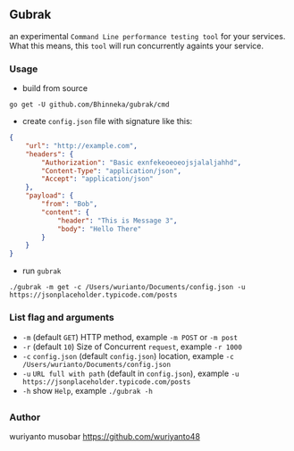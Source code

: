 ## Gubrak

an experimental `Command Line performance testing tool` for your services. What this means, this `tool` will run concurrently againts your service.

### Usage

- build from source
```shell
go get -U github.com/Bhinneka/gubrak/cmd
```

- create `config.json` file with signature like this:
```json
{
    "url": "http://example.com",
    "headers": {
        "Authorization": "Basic exnfekeoeoeojsjalaljahhd",
        "Content-Type": "application/json",
        "Accept": "application/json"
    },
	"payload": {
		"from": "Bob",
		"content": {
			"header": "This is Message 3",
			"body": "Hello There"
		}
	}
}
```

- run `gubrak`
```shell
./gubrak -m get -c /Users/wurianto/Documents/config.json -u https://jsonplaceholder.typicode.com/posts
```

### List flag and arguments
- `-m` (default `GET`) HTTP method, example `-m POST` or `-m post`
- `-r` (default `10`) Size of Concurrent `request`, example `-r 1000`
- `-c` `config.json` (default `config.json`) location, example `-c /Users/wurianto/Documents/config.json`
- `-u` `URL full with path` (default in `config.json`), example `-u https://jsonplaceholder.typicode.com/posts`
- `-h` show `Help`, example `./gubrak -h`

##

### Author
wuriyanto musobar https://github.com/wuriyanto48